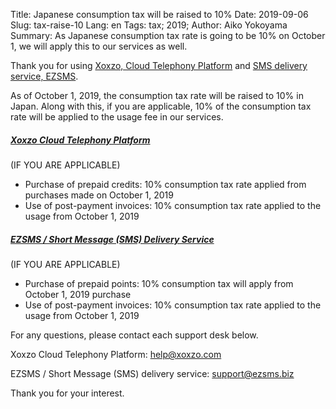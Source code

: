 Title: Japanese consumption tax will be raised to 10%
Date: 2019-09-06
Slug: tax-raise-10
Lang: en
Tags: tax; 2019;
Author: Aiko Yokoyama
Summary: As Japanese consumption tax rate is going to be 10% on October 1, we will apply this to our services as well.

Thank you for using [Xoxzo, Cloud Telephony Platform](https://www.xoxzo.com/en/)
and [SMS delivery service, EZSMS](https://www.ezsms.biz/en/).

As of October 1, 2019, the consumption tax rate will be raised to 10% in Japan.
Along with this, if you are applicable, 10% of the consumption tax rate will be applied to the usage fee in our services.


##### [Xoxzo Cloud Telephony Platform](https://www.xoxzo.com/en/)
(IF YOU ARE APPLICABLE)
* Purchase of prepaid credits: 10% consumption tax rate applied from purchases made on October 1, 2019
* Use of post-payment invoices: 10% consumption tax rate applied to the usage from October 1, 2019


##### [EZSMS / Short Message (SMS) Delivery Service](https://www.ezsms.biz/en/)
(IF YOU ARE APPLICABLE)
* Purchase of prepaid points: 10% consumption tax will apply from October 1, 2019 purchase
* Use of post-payment invoices: 10% consumption tax rate applied to the usage from October 1, 2019


For any questions, please contact each support desk below.

Xoxzo Cloud Telephony Platform: help@xoxzo.com

EZSMS / Short Message (SMS) delivery service: support@ezsms.biz

Thank you for your interest.

